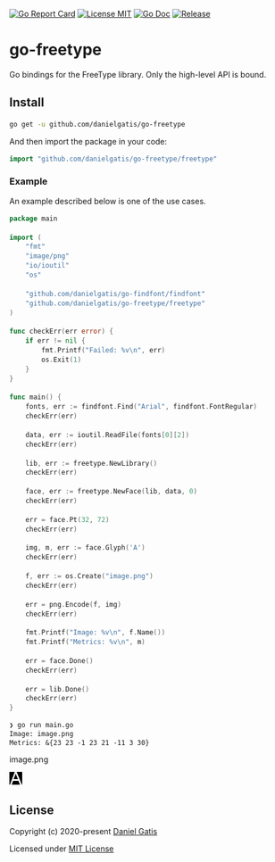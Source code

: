 [![Go Report Card](https://goreportcard.com/badge/github.com/danielgatis/go-freetype?style=flat-square)](https://goreportcard.com/report/github.com/danielgatis/go-freetype)
[![License MIT](https://img.shields.io/badge/license-MIT-blue.svg)](https://raw.githubusercontent.com/danielgatis/go-freetype/master/LICENSE)
[![Go Doc](https://img.shields.io/badge/godoc-reference-blue.svg?style=flat-square)](https://godoc.org/github.com/danielgatis/go-freetype)
[![Release](https://img.shields.io/github/release/danielgatis/go-freetype.svg?style=flat-square)](https://github.com/danielgatis/go-freetype/releases/latest)

# go-freetype

Go bindings for the FreeType library. Only the high-level API is bound.

## Install

```bash
go get -u github.com/danielgatis/go-freetype
```

And then import the package in your code:

```go
import "github.com/danielgatis/go-freetype/freetype"
```

### Example

An example described below is one of the use cases.

```go
package main

import (
	"fmt"
	"image/png"
	"io/ioutil"
	"os"

	"github.com/danielgatis/go-findfont/findfont"
	"github.com/danielgatis/go-freetype/freetype"
)

func checkErr(err error) {
	if err != nil {
		fmt.Printf("Failed: %v\n", err)
		os.Exit(1)
	}
}

func main() {
	fonts, err := findfont.Find("Arial", findfont.FontRegular)
	checkErr(err)

	data, err := ioutil.ReadFile(fonts[0][2])
	checkErr(err)

	lib, err := freetype.NewLibrary()
	checkErr(err)

	face, err := freetype.NewFace(lib, data, 0)
	checkErr(err)

	err = face.Pt(32, 72)
	checkErr(err)

	img, m, err := face.Glyph('A')
	checkErr(err)

	f, err := os.Create("image.png")
	checkErr(err)

	err = png.Encode(f, img)
	checkErr(err)

	fmt.Printf("Image: %v\n", f.Name())
	fmt.Printf("Metrics: %v\n", m)

	err = face.Done()
	checkErr(err)

	err = lib.Done()
	checkErr(err)
}
```


```
❯ go run main.go
Image: image.png
Metrics: &{23 23 -1 23 21 -11 3 30}
```

image.png

![image.png](image.png)

## License

Copyright (c) 2020-present [Daniel Gatis](https://github.com/danielgatis)

Licensed under [MIT License](./LICENSE)
